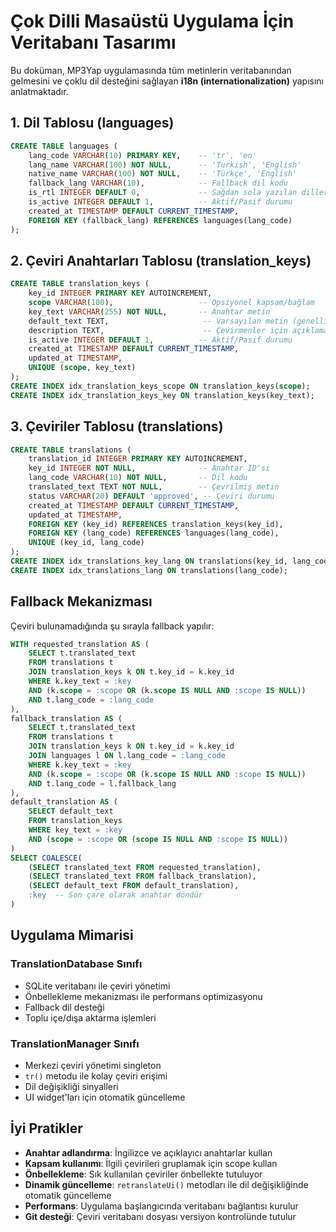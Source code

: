 # Çok Dilli Masaüstü Uygulama İçin Veritabanı Tasarımı

Bu doküman, MP3Yap uygulamasında tüm metinlerin veritabanından
gelmesini ve çoklu dil desteğini sağlayan **i18n
(internationalization)** yapısını anlatmaktadır.

## 1. Dil Tablosu (languages)

``` sql
CREATE TABLE languages (
    lang_code VARCHAR(10) PRIMARY KEY,    -- 'tr', 'en'
    lang_name VARCHAR(100) NOT NULL,      -- 'Turkish', 'English'
    native_name VARCHAR(100) NOT NULL,    -- 'Türkçe', 'English'
    fallback_lang VARCHAR(10),            -- Fallback dil kodu
    is_rtl INTEGER DEFAULT 0,             -- Sağdan sola yazılan diller için
    is_active INTEGER DEFAULT 1,          -- Aktif/Pasif durumu
    created_at TIMESTAMP DEFAULT CURRENT_TIMESTAMP,
    FOREIGN KEY (fallback_lang) REFERENCES languages(lang_code)
);
```

## 2. Çeviri Anahtarları Tablosu (translation_keys)

``` sql
CREATE TABLE translation_keys (
    key_id INTEGER PRIMARY KEY AUTOINCREMENT,
    scope VARCHAR(100),                   -- Opsiyonel kapsam/bağlam
    key_text VARCHAR(255) NOT NULL,       -- Anahtar metin
    default_text TEXT,                     -- Varsayılan metin (genellikle İngilizce)
    description TEXT,                      -- Çevirmenler için açıklama
    is_active INTEGER DEFAULT 1,          -- Aktif/Pasif durumu
    created_at TIMESTAMP DEFAULT CURRENT_TIMESTAMP,
    updated_at TIMESTAMP,
    UNIQUE (scope, key_text)
);
CREATE INDEX idx_translation_keys_scope ON translation_keys(scope);
CREATE INDEX idx_translation_keys_key ON translation_keys(key_text);
```

## 3. Çeviriler Tablosu (translations)

``` sql
CREATE TABLE translations (
    translation_id INTEGER PRIMARY KEY AUTOINCREMENT,
    key_id INTEGER NOT NULL,              -- Anahtar ID'si
    lang_code VARCHAR(10) NOT NULL,       -- Dil kodu
    translated_text TEXT NOT NULL,        -- Çevrilmiş metin
    status VARCHAR(20) DEFAULT 'approved', -- Çeviri durumu
    created_at TIMESTAMP DEFAULT CURRENT_TIMESTAMP,
    updated_at TIMESTAMP,
    FOREIGN KEY (key_id) REFERENCES translation_keys(key_id),
    FOREIGN KEY (lang_code) REFERENCES languages(lang_code),
    UNIQUE (key_id, lang_code)
);
CREATE INDEX idx_translations_key_lang ON translations(key_id, lang_code);
CREATE INDEX idx_translations_lang ON translations(lang_code);
```

## Fallback Mekanizması

Çeviri bulunamadığında şu sırayla fallback yapılır:

``` sql
WITH requested_translation AS (
    SELECT t.translated_text
    FROM translations t
    JOIN translation_keys k ON t.key_id = k.key_id
    WHERE k.key_text = :key 
    AND (k.scope = :scope OR (k.scope IS NULL AND :scope IS NULL))
    AND t.lang_code = :lang_code
),
fallback_translation AS (
    SELECT t.translated_text
    FROM translations t
    JOIN translation_keys k ON t.key_id = k.key_id
    JOIN languages l ON l.lang_code = :lang_code
    WHERE k.key_text = :key
    AND (k.scope = :scope OR (k.scope IS NULL AND :scope IS NULL))
    AND t.lang_code = l.fallback_lang
),
default_translation AS (
    SELECT default_text
    FROM translation_keys
    WHERE key_text = :key
    AND (scope = :scope OR (scope IS NULL AND :scope IS NULL))
)
SELECT COALESCE(
    (SELECT translated_text FROM requested_translation),
    (SELECT translated_text FROM fallback_translation),
    (SELECT default_text FROM default_translation),
    :key  -- Son çare olarak anahtar döndür
)
```

## Uygulama Mimarisi

### TranslationDatabase Sınıfı
- SQLite veritabanı ile çeviri yönetimi
- Önbellekleme mekanizması ile performans optimizasyonu
- Fallback dil desteği
- Toplu içe/dışa aktarma işlemleri

### TranslationManager Sınıfı
- Merkezi çeviri yönetimi singleton
- `tr()` metodu ile kolay çeviri erişimi
- Dil değişikliği sinyalleri
- UI widget'ları için otomatik güncelleme

## İyi Pratikler

- **Anahtar adlandırma**: İngilizce ve açıklayıcı anahtarlar kullan
- **Kapsam kullanımı**: İlgili çevirileri gruplamak için scope kullan
- **Önbellekleme**: Sık kullanılan çeviriler önbellekte tutuluyor
- **Dinamik güncelleme**: `retranslateUi()` metodları ile dil değişikliğinde otomatik güncelleme
- **Performans**: Uygulama başlangıcında veritabanı bağlantısı kurulur
- **Git desteği**: Çeviri veritabanı dosyası versiyon kontrolünde tutulur
